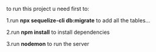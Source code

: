 to run this project u need first to:

1.run **npx sequelize-cli db:migrate** to add all the tables...

2.run **npm install** to install dependencies 

3.run **nodemon** to run the server


